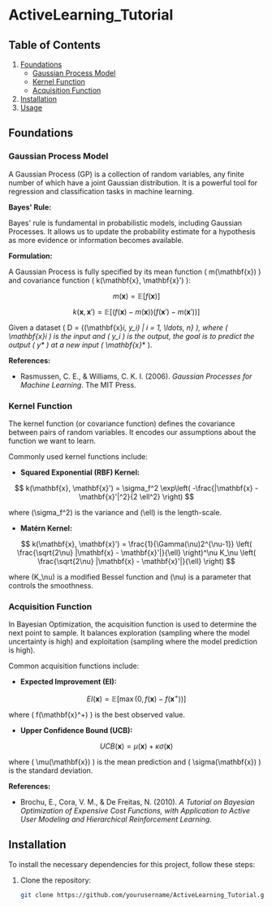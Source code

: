 # ActiveLearning_Tutorial

## Table of Contents
1. [Foundations](#foundations)
    - [Gaussian Process Model](#gaussian-process-model)
    - [Kernel Function](#kernel-function)
    - [Acquisition Function](#acquisition-function)
2. [Installation](#installation)
3. [Usage](#usage)

## Foundations

### Gaussian Process Model

A Gaussian Process (GP) is a collection of random variables, any finite number of which have a joint Gaussian distribution. It is a powerful tool for regression and classification tasks in machine learning.

**Bayes' Rule:**

Bayes' rule is fundamental in probabilistic models, including Gaussian Processes. It allows us to update the probability estimate for a hypothesis as more evidence or information becomes available.

**Formulation:**

A Gaussian Process is fully specified by its mean function \( m(\mathbf{x}) \) and covariance function \( k(\mathbf{x}, \mathbf{x}') \):

$$
m(\mathbf{x}) = \mathbb{E}[f(\mathbf{x})]
$$

$$
k(\mathbf{x}, \mathbf{x}') = \mathbb{E}[(f(\mathbf{x}) - m(\mathbf{x}))(f(\mathbf{x}') - m(\mathbf{x}'))]
$$

Given a dataset \( D = \{(\mathbf{x}_i, y_i) | i = 1, \ldots, n\} \), where \( \mathbf{x}_i \) is the input and \( y_i \) is the output, the goal is to predict the output \( y_* \) at a new input \( \mathbf{x}_* \).

**References:**
- Rasmussen, C. E., & Williams, C. K. I. (2006). *Gaussian Processes for Machine Learning*. The MIT Press.

### Kernel Function

The kernel function (or covariance function) defines the covariance between pairs of random variables. It encodes our assumptions about the function we want to learn.

Commonly used kernel functions include:

- **Squared Exponential (RBF) Kernel:**

$$
k(\mathbf{x}, \mathbf{x}') = \sigma_f^2 \exp\left( -\frac{|\mathbf{x} - \mathbf{x}'|^2}{2 \ell^2} \right)
$$

  where \(\sigma_f^2\) is the variance and \(\ell\) is the length-scale.

- **Matérn Kernel:**

$$
k(\mathbf{x}, \mathbf{x}') = \frac{1}{\Gamma(\nu)2^{\nu-1}} \left( \frac{\sqrt{2\nu} |\mathbf{x} - \mathbf{x}'|}{\ell} \right)^\nu K_\nu \left( \frac{\sqrt{2\nu} |\mathbf{x} - \mathbf{x}'|}{\ell} \right)
$$

  where \(K_\nu\) is a modified Bessel function and \(\nu\) is a parameter that controls the smoothness.

### Acquisition Function

In Bayesian Optimization, the acquisition function is used to determine the next point to sample. It balances exploration (sampling where the model uncertainty is high) and exploitation (sampling where the model prediction is high).

Common acquisition functions include:

- **Expected Improvement (EI):**

$$
EI(\mathbf{x}) = \mathbb{E}[\max(0, f(\mathbf{x}) - f(\mathbf{x}^+))]
$$

  where \( f(\mathbf{x}^+) \) is the best observed value.

- **Upper Confidence Bound (UCB):**

$$
UCB(\mathbf{x}) = \mu(\mathbf{x}) + \kappa \sigma(\mathbf{x})
$$

  where \( \mu(\mathbf{x}) \) is the mean prediction and \( \sigma(\mathbf{x}) \) is the standard deviation.

**References:**
- Brochu, E., Cora, V. M., & De Freitas, N. (2010). *A Tutorial on Bayesian Optimization of Expensive Cost Functions, with Application to Active User Modeling and Hierarchical Reinforcement Learning*.

## Installation

To install the necessary dependencies for this project, follow these steps:

1. Clone the repository:
   ```bash
   git clone https://github.com/yourusername/ActiveLearning_Tutorial.git
